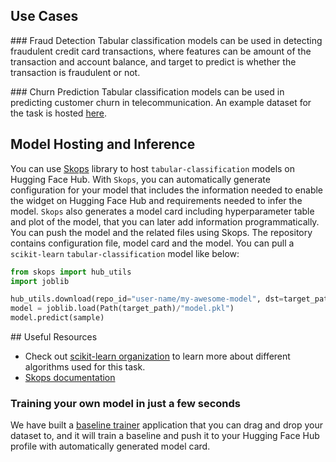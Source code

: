 ## Use Cases

### Fraud Detection
Tabular classification models can be used in detecting fraudulent credit card transactions, where features can be amount of the transaction and account balance, and target to predict is whether the transaction is fraudulent or not. 

### Churn Prediction
Tabular classification models can be used in predicting customer churn in telecommunication. An example dataset for the task is hosted [here](https://huggingface.co/datasets/scikit-learn/churn-prediction).

## Model Hosting and Inference

You can use [Skops](https://github.com/skops-dev/skops) library to host `tabular-classification` models on Hugging Face Hub. With `Skops`, you can automatically generate configuration for your model that includes the information needed to enable the widget on Hugging Face Hub and requirements needed to infer the model. `Skops` also generates a model card including hyperparameter table and plot of the model, that you can later add information programmatically. You can push the model and the related files using Skops. The repository contains configuration file, model card and the model. You can pull a `scikit-learn` `tabular-classification` model like below:


```python
from skops import hub_utils
import joblib

hub_utils.download(repo_id="user-name/my-awesome-model", dst=target_path)
model = joblib.load(Path(target_path)/"model.pkl")
model.predict(sample)
```


## Useful Resources
- Check out [scikit-learn organization](https://huggingface.co/scikit-learn) to learn more about different algorithms used for this task.
- [Skops documentation](https://skops.readthedocs.io/en/latest/)

### Training your own model in just a few seconds

We have built a [baseline trainer](https://huggingface.co/spaces/scikit-learn/baseline-trainer) application that you can drag and drop your dataset to, and it will train a baseline and push it to your Hugging Face Hub profile with automatically generated model card.